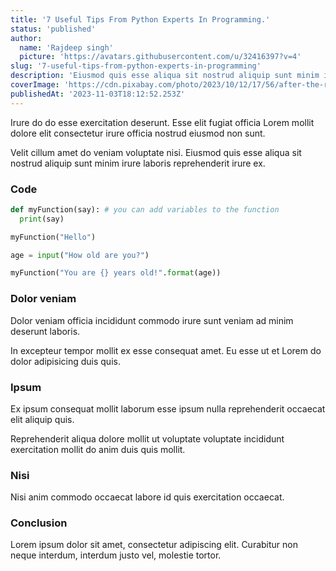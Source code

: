 ```yaml
---
title: '7 Useful Tips From Python Experts In Programming.'
status: 'published'
author:
  name: 'Rajdeep singh'
  picture: 'https://avatars.githubusercontent.com/u/32416397?v=4'
slug: '7-useful-tips-from-python-experts-in-programming'
description: 'Eiusmod quis esse aliqua sit nostrud aliquip sunt minim irure laboris reprehenderit irure ex.'
coverImage: 'https://cdn.pixabay.com/photo/2023/10/12/17/56/after-the-rain-8311416_1280.jpg'
publishedAt: '2023-11-03T18:12:52.253Z'
---
```


Irure do do esse exercitation deserunt. Esse elit fugiat officia Lorem mollit dolore elit consectetur irure officia nostrud eiusmod non sunt.

Velit cillum amet do veniam voluptate nisi. Eiusmod quis esse aliqua sit nostrud aliquip sunt minim irure laboris reprehenderit irure ex.

### Code

```python
def myFunction(say): # you can add variables to the function
  print(say)

myFunction("Hello")

age = input("How old are you?")

myFunction("You are {} years old!".format(age))
```

### Dolor veniam

Dolor veniam officia incididunt commodo irure sunt veniam ad minim deserunt laboris.

In excepteur tempor mollit ex esse consequat amet. Eu esse ut et Lorem do dolor adipisicing duis quis.

### Ipsum

Ex ipsum consequat mollit laborum esse ipsum nulla reprehenderit occaecat elit aliquip quis.

Reprehenderit aliqua dolore mollit ut voluptate voluptate incididunt exercitation mollit do anim duis quis mollit.

### Nisi

Nisi anim commodo occaecat labore id quis exercitation occaecat.

### Conclusion

Lorem ipsum dolor sit amet, consectetur adipiscing elit. Curabitur non neque interdum, interdum justo vel, molestie tortor.



